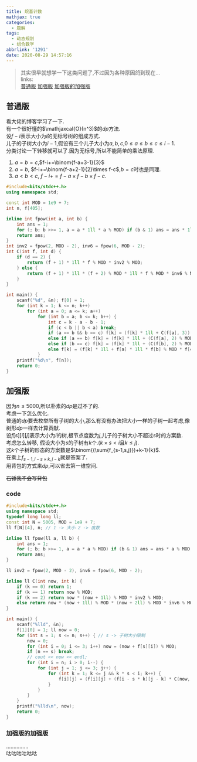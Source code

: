 ```yaml
---
title: 烷基计数
mathjax: true
categories:
  - 题解
tags:
  - 动态规划
  - 组合数学
abbrlink: '1291'
date: 2020-08-29 14:57:16
---
```



>其实很早就想学一下这类问题了,不过因为各种原因鸽到现在...  
links:  
 [普通版](https://loj.ac/problem/6185)  [加强版](https://loj.ac/problem/6269)  [加强版的加强版](https://loj.ac/problem/6538)  

## 普通版
看大佬的博客学习了一下.  
有一个很好懂的$\mathjaxcal{O}(n^3)$的$dp$方法.  
设$f-i$表示大小为$i$的无标号树的组成方式.  
儿子的子树大小为$i-1$,假设有三个儿子大小为$a,b,c$,$0\leq a\leq b\leq c\leq i-1$.  
分类讨论一下转移就可以了.因为无标号,所以不能简单的乘法原理.   
1. $a=b=c$,$f-i+=\binom{f-a+3-1}{3}$  
2. $a=b$, $f-i+=\binom{f-a+2-1}{2}\times f-c$,$b=c$时也是同理.  
3. $a < b < c$, $f-i+=f-a\times f-b \times f-c$.  

```cpp
#include<bits/stdc++.h>
using namespace std;

const int MOD = 1e9 + 7;
int n, f[405];

inline int fpow(int a, int b) {
    int ans = 1;
    for (; b; b >>= 1, a = a * 1ll * a % MOD) if (b & 1) ans = ans * 1ll * a % MOD;
    return ans;
}
int inv2 = fpow(2, MOD - 2), inv6 = fpow(6, MOD - 2);
int C(int f, int d) {
    if (d == 2) {
        return (f + 1) * 1ll * f % MOD * inv2 % MOD;
    } else {
        return (f + 1) * 1ll * (f + 2) % MOD * 1ll * f % MOD * inv6 % MOD;
    }
}

int main() {
    scanf("%d", &n); f[0] = 1;
    for (int k = 1; k <= n; k++)
        for (int a = 0; a <= k; a++)
            for (int b = a; b <= k; b++) {
                int c = k - a - b - 1;
                if (c < b || b < a) break;
                if (a == b && b == c) f[k] = (f[k] * 1ll + C(f[a], 3)) % MOD;
                else if (a == b) f[k] = (f[k] * 1ll + (C(f[a], 2) % MOD * 1ll * f[c] % MOD)) % MOD;
                else if (b == c) f[k] = (f[k] * 1ll + (C(f[b], 2) % MOD * 1ll * f[a] % MOD)) % MOD;
                else f[k] = (f[k] * 1ll + f[a] * 1ll * f[b] % MOD * f[c] % MOD) % MOD;
            }
    printf("%d\n", f[n]);
    return 0;
}
```

## 加强版
因为$n\leq 5000$,所以朴素的$dp$是过不了的.  
考虑一下怎么优化.  
普通的$dp$要去枚举所有子树的大小,那么有没有办法把大小一样的子树一起考虑,像树形$dp$一样去计算贡献.  
设$f[s][i][j]$表示大小为$i$的树,根节点度数为$j$,儿子的子树大小不超过$s$时的方案数.  
考虑怎么转移, 假设大小为$s$的子树有$k$个.($k\times s<i$且$k\leq j$).  
这$k$个子树的形态的方案数是$\binom{(\sum{f_{s-1,s,j}})+k-1}{k}$.  
在乘上$f_{s-1,i-s\times k,j-k}$就是答案了.  
用背包的方式来$dp$,可以省去第一维空间.  

~~石锤我不会写背包~~

### code
```cpp
#include<bits/stdc++.h>
using namespace std;
typedef long long ll;
const int N = 5005, MOD = 1e9 + 7;
ll f[N][4], n; // 1 -> 大小 2 -> 度数

inline ll fpow(ll a, ll b) {
    int ans = 1;
    for (; b; b >>= 1, a = a * a % MOD) if (b & 1) ans = ans * a % MOD;
    return ans;
}

ll inv2 = fpow(2, MOD - 2), inv6 = fpow(6, MOD - 2);

inline ll C(int now, int k) {
    if (k == 0) return 1;
    if (k == 1) return now % MOD;
    if (k == 2) return now * (now + 1ll) % MOD * inv2 % MOD;
    else return now * (now + 1ll) % MOD * (now + 2ll) % MOD * inv6 % MOD;
}

int main() {
    scanf("%lld", &n);
    f[1][0] = 1; ll now = 0;
    for (int s = 1; s <= n; s++) { // s -> 子树大小限制
        now = 0;
        for (int i = 0; i <= 3; i++) now = (now + f[s][i]) % MOD;
        if (n == s) break;
        // cout << now << endl;
        for (int i = n; i > 0; i--) {
            for (int j = 1; j <= 3; j++) {
                for (int k = 1; k <= j && k * s < i; k++) {
                    f[i][j] = (f[i][j] + (f[i - s * k][j - k] * C(now, k) % MOD)) % MOD;
                }
            }
        }
    }
    printf("%lld\n", now);
    return 0;
}
```

### 加强版的加强版
...............  
咕咕咕咕咕咕